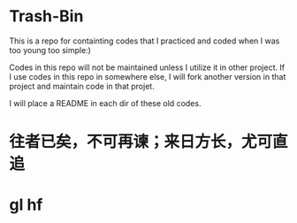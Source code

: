 # Trash-Bin
This is a repo for containting codes that I practiced and coded when I was too young too simple:)

Codes in this repo will not be maintained unless I utilize it in other project. If I use codes in this repo in somewhere else, I will fork another version in that project and maintain code in that projet.

I will place a README in each dir of these old codes.

# 往者已矣，不可再谏；来日方长，尤可直追
# gl hf
